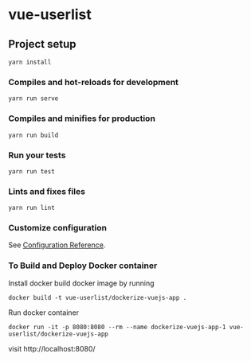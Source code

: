 # vue-userlist

## Project setup
```
yarn install
```

### Compiles and hot-reloads for development
```
yarn run serve
```

### Compiles and minifies for production
```
yarn run build
```

### Run your tests
```
yarn run test
```

### Lints and fixes files
```
yarn run lint
```

### Customize configuration
See [Configuration Reference](https://cli.vuejs.org/config/).



### To Build and Deploy Docker container
Install docker
build docker image by running 
```
docker build -t vue-userlist/dockerize-vuejs-app .
```
Run docker container
```
docker run -it -p 8080:8080 --rm --name dockerize-vuejs-app-1 vue-userlist/dockerize-vuejs-app
```
visit http://localhost:8080/
